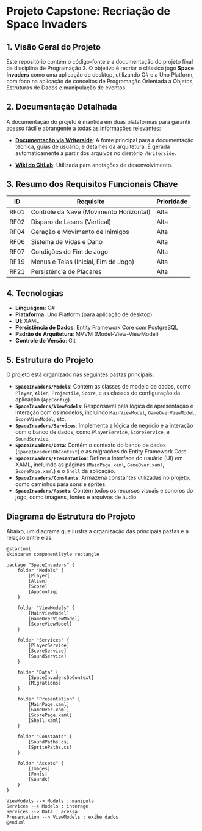 # Projeto Capstone: Recriação de Space Invaders


## 1. Visão Geral do Projeto

Este repositório contém o código-fonte e a documentação do projeto final da disciplina de Programação 3. O objetivo é recriar o clássico jogo **Space Invaders** como uma aplicação de desktop, utilizando C# e a Uno Platform, com foco na aplicação de conceitos de Programação Orientada a Objetos, Estruturas de Dados e manipulação de eventos.

## 2. Documentação Detalhada

A documentação do projeto é mantida em duas plataformas para garantir acesso fácil e abrangente a todas as informações relevantes:

- **[Documentação via Writerside](https://capstone-8f3123.gitlab.io/intro.html)**: A fonte principal para a documentação técnica, guias de usuário, e detalhes da arquitetura. É gerada automaticamente a partir dos arquivos no diretório `/Writerside`.

- **[Wiki do GitLab](https://gitlab.com/jala-university1/cohort-4/oficial-pt-programa-o-3-cspr-231.ga.t2.25.m1/se-o-a/gustavo.jesus/capstone/-/wikis/home)**: Utilizada para anotações de desenvolvimento.


## 3. Resumo dos Requisitos Funcionais Chave

| ID | Requisito | Prioridade |
| --- | --- | --- |
| RF01 | Controle da Nave (Movimento Horizontal) | Alta |
| RF02 | Disparo de Lasers (Vertical) | Alta |
| RF04 | Geração e Movimento de Inimigos | Alta |
| RF06 | Sistema de Vidas e Dano | Alta |
| RF07 | Condições de Fim de Jogo | Alta |
| RF19 | Menus e Telas (Inicial, Fim de Jogo) | Alta |
| RF21 | Persistência de Placares | Alta |

## 4. Tecnologias

*   **Linguagem**: C#
*   **Plataforma**: Uno Platform (para aplicação de desktop)
*   **UI**: XAML
*   **Persistência de Dados**: Entity Framework Core com PostgreSQL
*   **Padrão de Arquitetura**: MVVM (Model-View-ViewModel)
*   **Controle de Versão**: Git

## 5. Estrutura do Projeto

O projeto está organizado nas seguintes pastas principais:

*   **`SpaceInvaders/Models`**: Contém as classes de modelo de dados, como `Player`, `Alien`, `Projectile`, `Score`, e as classes de configuração da aplicação (`AppConfig`).
*   **`SpaceInvaders/ViewModels`**: Responsável pela lógica de apresentação e interação com os modelos, incluindo `MainViewModel`, `GameOverViewModel`, `ScoreViewModel`, etc.
*   **`SpaceInvaders/Services`**: Implementa a lógica de negócio e a interação com o banco de dados, como `PlayerService`, `ScoreService`, e `SoundService`.
*   **`SpaceInvaders/Data`**: Contém o contexto do banco de dados (`SpaceInvadersDbContext`) e as migrações do Entity Framework Core.
*   **`SpaceInvaders/Presentation`**: Define a interface do usuário (UI) em XAML, incluindo as páginas (`MainPage.xaml`, `GameOver.xaml`, `ScorePage.xaml`) e o `Shell` da aplicação.
*   **`SpaceInvaders/Constants`**: Armazena constantes utilizadas no projeto, como caminhos para sons e sprites.
*   **`SpaceInvaders/Assets`**: Contém todos os recursos visuais e sonoros do jogo, como imagens, fontes e arquivos de áudio.

## Diagrama de Estrutura do Projeto

Abaixo, um diagrama que ilustra a organização das principais pastas e a relação entre elas:

```plantuml
@startuml
skinparam componentStyle rectangle

package "SpaceInvaders" {
    folder "Models" {
        [Player]
        [Alien]
        [Score]
        [AppConfig]
    }

    folder "ViewModels" {
        [MainViewModel]
        [GameOverViewModel]
        [ScoreViewModel]
    }

    folder "Services" {
        [PlayerService]
        [ScoreService]
        [SoundService]
    }

    folder "Data" {
        [SpaceInvadersDbContext]
        [Migrations]
    }

    folder "Presentation" {
        [MainPage.xaml]
        [GameOver.xaml]
        [ScorePage.xaml]
        [Shell.xaml]
    }

    folder "Constants" {
        [SoundPaths.cs]
        [SpritePaths.cs]
    }

    folder "Assets" {
        [Images]
        [Fonts]
        [Sounds]
    }
}

ViewModels --> Models : manipula
Services --> Models : interage
Services --> Data : acessa
Presentation --> ViewModels : exibe dados
@enduml
```
